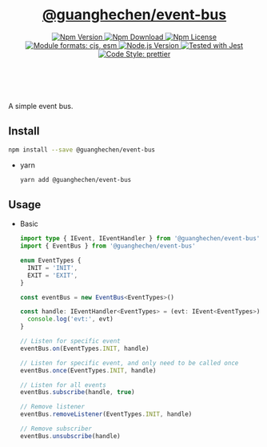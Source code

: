 <header>
  <h1 align="center">
    <a href="https://github.com/guanghechen/sora/tree/@guanghechen/event-bus@6.0.0/packages/event-bus#readme">@guanghechen/event-bus</a>
  </h1>
  <div align="center">
    <a href="https://www.npmjs.com/package/@guanghechen/event-bus">
      <img
        alt="Npm Version"
        src="https://img.shields.io/npm/v/@guanghechen/event-bus.svg"
      />
    </a>
    <a href="https://www.npmjs.com/package/@guanghechen/event-bus">
      <img
        alt="Npm Download"
        src="https://img.shields.io/npm/dm/@guanghechen/event-bus.svg"
      />
    </a>
    <a href="https://www.npmjs.com/package/@guanghechen/event-bus">
      <img
        alt="Npm License"
        src="https://img.shields.io/npm/l/@guanghechen/event-bus.svg"
      />
    </a>
    <a href="#install">
      <img
        alt="Module formats: cjs, esm"
        src="https://img.shields.io/badge/module_formats-cjs%2C%20esm-green.svg"
      />
    </a>
    <a href="https://github.com/nodejs/node">
      <img
        alt="Node.js Version"
        src="https://img.shields.io/node/v/@guanghechen/event-bus"
      />
    </a>
    <a href="https://github.com/facebook/jest">
      <img
        alt="Tested with Jest"
        src="https://img.shields.io/badge/tested_with-jest-9c465e.svg"
      />
    </a>
    <a href="https://github.com/prettier/prettier">
      <img
        alt="Code Style: prettier"
        src="https://img.shields.io/badge/code_style-prettier-ff69b4.svg?style=flat-square"
      />
    </a>
  </div>
</header>
<br/>


A simple event bus.


## Install

  ```bash
  npm install --save @guanghechen/event-bus
  ```

* yarn

  ```bash
  yarn add @guanghechen/event-bus
  ```


## Usage

* Basic

  ```typescript
  import type { IEvent, IEventHandler } from '@guanghechen/event-bus'
  import { EventBus } from '@guanghechen/event-bus'

  enum EventTypes {
    INIT = 'INIT',
    EXIT = 'EXIT',
  }

  const eventBus = new EventBus<EventTypes>()

  const handle: IEventHandler<EventTypes> = (evt: IEvent<EventTypes>) => {
    console.log('evt:', evt)
  }

  // Listen for specific event
  eventBus.on(EventTypes.INIT, handle)

  // Listen for specific event, and only need to be called once
  eventBus.once(EventTypes.INIT, handle)

  // Listen for all events
  eventBus.subscribe(handle, true)

  // Remove listener
  eventBus.removeListener(EventTypes.INIT, handle)

  // Remove subscriber
  eventBus.unsubscribe(handle)
  ```


[homepage]: https://github.com/guanghechen/sora/tree/@guanghechen/event-bus@6.0.0/packages/event-bus#readme
